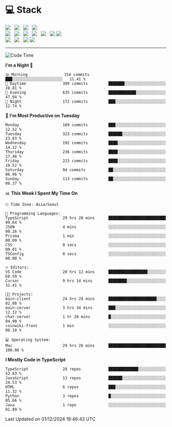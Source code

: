 <h1>💻 Stack</h1>
<div>
 <!-- badge : https://shields.io/ -->
 <!-- icon : https://simpleicons.org/?q=Get -->
 <img src="https://img.shields.io/badge/HTML5-e74c3c?style=flat-square&logo=HTML5&logoColor=white"/> &nbsp 
 <img src="https://img.shields.io/badge/CSS3-0A84FF?style=flat-square&logo=CSS3&logoColor=white"/> &nbsp 
 <img src="https://img.shields.io/badge/JavaScript-FFCD11?style=flat-square&logo=JavaScript&logoColor=white"/> &nbsp 
 <img src="https://img.shields.io/badge/TypeScript-3075C0?style=flat-square&logo=TypeScript&logoColor=white"/>
 <br/>
 <img src="https://img.shields.io/badge/Next-000000?style=flat-square&logo=nextdotjs&logoColor=white"/> &nbsp 
 <img src="https://img.shields.io/badge/React-00BCF6?style=flat-square&logo=React&logoColor=white"/> &nbsp 
 <img src="https://img.shields.io/badge/Redux-764ABC?style=flat-square&logo=Redux&logoColor=white"/> &nbsp
 <img src="https://img.shields.io/badge/Recoil-3578E5?style=flat-square&logo=recoil&logoColor=white"/> &nbsp
 <img src="https://img.shields.io/badge/React-Query-FF4154?style=flat-square&logo=reactquery&logoColor=white"/> &nbsp 
 <img src="https://img.shields.io/badge/styled%2Dcomponents-DB7093?style=flat-square&logo=styled%2Dcomponents&logoColor=white"/>
 <img src="https://img.shields.io/badge/CSS Modules-000000?style=flat-square&logo=CSS Modules&logoColor=white"/> &nbsp 
 <br/>
 <img src="https://img.shields.io/badge/Node-339933?style=flat-square&logo=Node.js&logoColor=white"/> &nbsp 
 <img src="https://img.shields.io/badge/Express-000000?style=flat-square&logo=Express&logoColor=white"/> &nbsp 
 <img src="https://img.shields.io/badge/MongoDB-47A248?style=flat-square&logo=MongoDB&logoColor=white"/>
 <img src="https://img.shields.io/badge/MariaDB-003545?style=flat-square&logo=mariadb&logoColor=white"/>
</div>

<hr>

<!--START_SECTION:waka-->
![Code Time](http://img.shields.io/badge/Code%20Time-1%2C649%20hrs%2057%20mins-blue)

**I'm a Night 🦉** 

```text
🌞 Morning                154 commits         ███░░░░░░░░░░░░░░░░░░░░░░   11.41 % 
🌆 Daytime                389 commits         ███████░░░░░░░░░░░░░░░░░░   28.81 % 
🌃 Evening                635 commits         ████████████░░░░░░░░░░░░░   47.04 % 
🌙 Night                  172 commits         ███░░░░░░░░░░░░░░░░░░░░░░   12.74 % 
```
📅 **I'm Most Productive on Tuesday** 

```text
Monday                   169 commits         ███░░░░░░░░░░░░░░░░░░░░░░   12.52 % 
Tuesday                  323 commits         ██████░░░░░░░░░░░░░░░░░░░   23.93 % 
Wednesday                192 commits         ████░░░░░░░░░░░░░░░░░░░░░   14.22 % 
Thursday                 236 commits         ████░░░░░░░░░░░░░░░░░░░░░   17.48 % 
Friday                   223 commits         ████░░░░░░░░░░░░░░░░░░░░░   16.52 % 
Saturday                 94 commits          ██░░░░░░░░░░░░░░░░░░░░░░░   06.96 % 
Sunday                   113 commits         ██░░░░░░░░░░░░░░░░░░░░░░░   08.37 % 
```


📊 **This Week I Spent My Time On** 

```text
🕑︎ Time Zone: Asia/Seoul

💬 Programming Languages: 
TypeScript               29 hrs 20 mins      █████████████████████████   99.64 % 
JSON                     4 mins              ░░░░░░░░░░░░░░░░░░░░░░░░░   00.26 % 
Prisma                   1 min               ░░░░░░░░░░░░░░░░░░░░░░░░░   00.09 % 
CSS                      0 secs              ░░░░░░░░░░░░░░░░░░░░░░░░░   00.01 % 
TSConfig                 0 secs              ░░░░░░░░░░░░░░░░░░░░░░░░░   00.00 % 

🔥 Editors: 
VS Code                  20 hrs 12 mins      █████████████████░░░░░░░░   68.59 % 
Cursor                   9 hrs 14 mins       ████████░░░░░░░░░░░░░░░░░   31.41 % 

🐱‍💻 Projects: 
main-client              24 hrs 24 mins      █████████████████████░░░░   82.88 % 
main-server              3 hrs 34 mins       ███░░░░░░░░░░░░░░░░░░░░░░   12.12 % 
chat-server              1 hr 26 mins        █░░░░░░░░░░░░░░░░░░░░░░░░   04.90 % 
coinwiki-front           1 min               ░░░░░░░░░░░░░░░░░░░░░░░░░   00.10 % 

💻 Operating System: 
Mac                      29 hrs 26 mins      █████████████████████████   100.00 % 
```

**I Mostly Code in TypeScript** 

```text
TypeScript               28 repos            █████████████░░░░░░░░░░░░   52.83 % 
JavaScript               13 repos            ██████░░░░░░░░░░░░░░░░░░░   24.53 % 
HTML                     6 repos             ███░░░░░░░░░░░░░░░░░░░░░░   11.32 % 
Python                   3 repos             █░░░░░░░░░░░░░░░░░░░░░░░░   05.66 % 
Java                     1 repo              ░░░░░░░░░░░░░░░░░░░░░░░░░   01.89 % 
```




 Last Updated on 01/12/2024 18:46:43 UTC
<!--END_SECTION:waka-->
